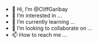 - 👋 Hi, I’m @CliffGaribay
- 👀 I’m interested in ...
- 🌱 I’m currently learning ...
- 💞️ I’m looking to collaborate on ...
- 📫 How to reach me ...

<!---
CliffGaribay/CliffGaribay is a ✨ special ✨ repository because its `README.md` (this file) appears on your GitHub profile.
You can click the Preview link to take a look at your changes.
--->
